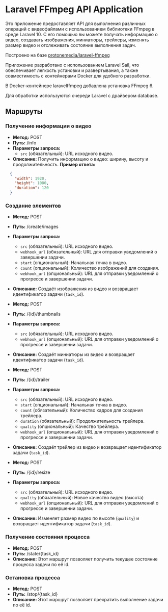 # Laravel FFmpeg API Application

Это приложение предоставляет API для выполнения различных операций с видеофайлами с использованием библиотеки FFmpeg в среде Laravel 10. С его помощью вы можете получать информацию о видео, создавать изображения, миниатюры, трейлеры, изменять размер видео и отслеживать состояние выполнения задач.

Построено на базе [protonemedia/laravel-ffmpeg](https://github.com/protonemedia/laravel-FFmpeg)

Приложение разработано с использованием Laravel Sail, что обеспечивает легкость установки и развертывания, а также совместимость с контейнерами Docker для удобного разработки.

В Docker-контейнере laravelffmpeg добавлена установка FFmpeg 6.

Для обработки используются очереди Laravel с драйвером database.


## Маршруты

### Получение информации о видео
- **Метод:** POST
- **Путь:** /info
- **Параметры запроса:**
  - `src` (обязательный): URL исходного видео.
- **Описание:** Получить информацию о видео: ширину, высоту и продолжительность.
  **Пример ответа:**
```json
  {
    "width": 1920,
    "height": 1080,
    "duration": 120
  }
```


### Создание элементов

- **Метод:** POST
- **Путь:** /create/images
- **Параметры запроса:**
  - `src` (обязательный): URL исходного видео.
  - `webhook_url` (обязательный): URL для отправки уведомлений о завершении задачи.
  - `start` (опциональный): Начальная точка в видео.
  - `count` (опциональный): Количество изображений для создания.
  - `webhook_url` (опциональный): URL для отправки уведомлений о прогрессе и завершении задачи.
- **Описание:** Создаёт изображения из видео и возвращает идентификатор задачи (`task_id`).

- **Метод:** POST
- **Путь:** /{id}/thumbnails
- **Параметры запроса:**
  - `src` (обязательный): URL исходного видео.
  - `webhook_url` (опциональный): URL для отправки уведомлений о прогрессе и завершении задачи.
- **Описание:** Создаёт миниатюры из видео и возвращает идентификатор задачи (`task_id`).

- **Метод:** POST
- **Путь:** /{id}/trailer
- **Параметры запроса:**
  - `src` (обязательный): URL исходного видео.
  - `start` (опциональный): Начальная точка в видео.
  - `count` (обязательный): Количество кадров для создания трейлера.
  - `duration` (обязательный): Продолжительность трейлера.
  - `quality` (опциональный): Качество трейлера.
  - `webhook_url` (опциональный): URL для отправки уведомлений о прогрессе и завершении задачи.
- **Описание:** Создаёт трейлер из видео и возвращает идентификатор задачи (`task_id`).

- **Метод:** POST
- **Путь:** /{id}/resize
- **Параметры запроса:**
  - `src` (обязательный): URL исходного видео.
  - `quality` (обязательный): Новое качество видео (высота)
  - `webhook_url` (опциональный): URL для отправки уведомлений о прогрессе и завершении задачи.
- **Описание:** Изменяет размер видео по высоте (`quality`) и возвращает идентификатор задачи (`task_id`).


### Получение состояния процесса
- **Метод:** POST
- **Путь:** /state/{task_id}
- **Описание:** Этот маршрут позволяет получить текущее состояние процесса задачи по её id.

### Остановка процесса
- **Метод:** POST
- **Путь:** /stop/{task_id}
- **Описание:** Этот маршрут позволяет прекратить выполнение задачи по её id.
